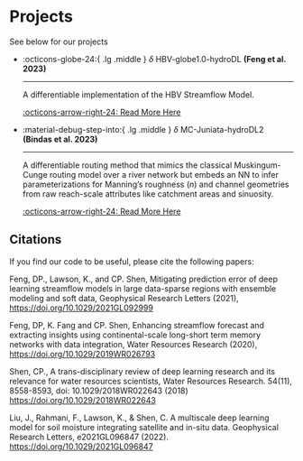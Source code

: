 # Projects 

See below for our projects

<div class="result" markdown>
  <div class="grid cards" markdown>

-   :octicons-globe-24:{ .lg .middle } $\delta$ HBV-globe1.0-hydroDL __(Feng et al. 2023)__

    ---

    A differentiable implementation of the HBV Streamflow Model.

    [:octicons-arrow-right-24: Read More Here][feng_2023.md]

-   :material-debug-step-into:{ .lg .middle } $\delta$ MC-Juniata-hydroDL2 __(Bindas et al. 2023)__

    ---

    A differentiable routing method that mimics the classical Muskingum-Cunge routing model over a river network but embeds an NN to infer parameterizations for Manning’s roughness (_n_) and channel geometries from raw reach-scale attributes like catchment areas and sinuosity. 

    [:octicons-arrow-right-24: Read More Here][bindas_2023.md]

  </div>
</div>

  [feng_2023.md]: ../projects/feng_2023.md
  [bindas_2023.md]: ../projects/bindas_2023.md

## Citations

If you find our code to be useful, please cite the following papers:

Feng, DP., Lawson, K., and CP. Shen, Mitigating prediction error of deep learning streamflow models in large data-sparse regions with ensemble modeling and soft data, Geophysical Research Letters (2021), https://doi.org/10.1029/2021GL092999

Feng, DP, K. Fang and CP. Shen, Enhancing streamflow forecast and extracting insights using continental-scale long-short term memory networks with data integration, Water Resources Research (2020), https://doi.org/10.1029/2019WR026793

Shen, CP., A trans-disciplinary review of deep learning research and its relevance for water resources scientists, Water Resources Research. 54(11), 8558-8593, doi: 10.1029/2018WR022643 (2018) https://doi.org/10.1029/2018WR022643

Liu, J., Rahmani, F., Lawson, K., & Shen, C. A multiscale deep learning model for soil moisture integrating satellite and in-situ data. Geophysical Research Letters, e2021GL096847 (2022). https://doi.org/10.1029/2021GL096847




